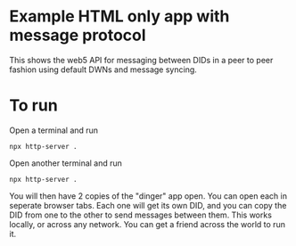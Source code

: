 # Example HTML only app with message protocol

This shows the web5 API for messaging between DIDs in a peer to peer fashion using default DWNs and message syncing.


# To run

Open a terminal and run

`npx http-server .`

Open another terminal and run

`npx http-server .`


You will then have 2 copies of the "dinger" app open. You can open each in seperate browser tabs. 
Each one will get its own DID, and you can copy the DID from one to the other to send messages between them. This works locally, or across any network. You can get a friend across the world to run it.